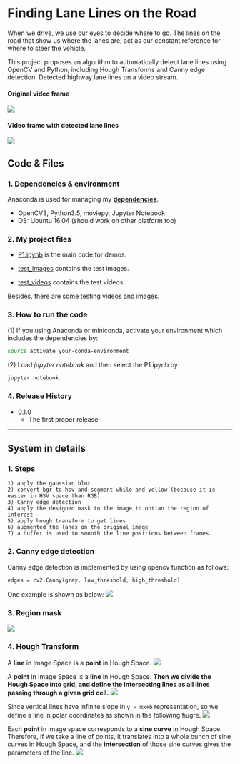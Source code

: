 # **Finding Lane Lines on the Road** 

When we drive, we use our eyes to decide where to go. The lines on the road that 
show us where the lanes are, act as our constant reference for where to steer the 
vehicle. 

This project proposes an algorithm to automatically detect lane lines using 
OpenCV and Python, including Hough Transforms and Canny edge detection. 
Detected highway lane lines on a video stream. 

#### Original video frame
![][image0]

#### Video frame with detected lane lines
![][image1]

## Code & Files
### 1. Dependencies & environment

Anaconda is used for managing my [**dependencies**](https://github.com/udacity/CarND-Term1-Starter-Kit).

* OpenCV3, Python3.5, moviepy, Jupyter Notebook
* OS: Ubuntu 16.04 (should work on other platform too)

### 2. My project files

* [P1.ipynb](P1.ipynb) is the main code for demos.

* [test_images](test_images) contains the test images.
 
* [test_videos](test_videos) contains the test videos.

Besides, there are some testing videos and images.

### 3. How to run the code

(1) If you using Anaconda or miniconda, activate your environment which includes the dependencies by:
```sh
source activate your-conda-environment
```

(2) Load _jupyter notebook_ and then select the P1.ipynb by:
```sh
jupyter notebook
```


### 4. Release History

* 0.1.0
    * The first proper release

---

## System in details

### 1. Steps
    1) apply the gaussian blur
    2) convert bgr to hsv and segment while and yellow (because it is easier in HSV space than RGB)
    3) Canny edge detection
    4) apply the designed mask to the image to obtian the region of interest
    5) apply hough transform to get lines
    6) augmented the lanes on the original image
    7) a buffer is used to smooth the line positions between frames.

### 2. Canny edge detection

Canny edge detection is implemented by using opencv function as follows:

```
edges = cv2.Canny(gray, low_threshold, high_threshold)
```
One example is shown as below:
![][image7]

### 3. Region mask

![][image2]

### 4. Hough Transform

A **line** in Image Space is a **point** in Hough Space.
![][image3]


A **point** in Image Space is a **line** in Hough Space.
**Then we divide the Hough Space into grid, and define the intersecting lines as all lines passing through a given 
grid cell.**
![][image4]


Since vertical lines have infinite slope in `y = mx+b` representation, so we define a line in polar coordinates as 
shown in the following fiugre.
![][image5]


Each **point** in image space corresponds to a **sine curve** in Hough Space. Therefore, if we take a line of points, it
translates into a whole bunch of sine curves in Hough Space, and the **intersection** of those sine curves gives the 
parameters of the line.
![][image6]


[//]: # (References)
[image0]: test_images/solidWhiteCurve.jpg
[image1]: test_images/augmented/solidWhiteCurve_augmented.jpg
[image2]: test_images/source/region_mask.jpg
[image3]: test_images/source/hough.jpg
[image4]: test_images/source/hough_line.jpg
[image5]: test_images/source/hough_polar.jpg
[image6]: test_images/source/hough_polar_1.jpg
[image7]: test_images/source/canny_example.jpg
